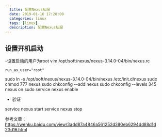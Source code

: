 ```yaml
---
  title: 配置Nexus私服
  date: 2019-01-16 17:20:00
  categories: linux
  tags: [linux]
  description: 配置Nexus私服
---
```


## 设置开机启动

-设置启动的用户为root
vim /opt/soft/nexus/nexus-3.14.0-04/bin/nexus.rc
```
run_as_user="root"
```


sudo ln -s /opt/soft/nexus/nexus-3.14.0-04/bin/nexus /etc/init.d/nexus
sudo chmod 777 nexus
sudo chkconfig --add nexus
sudo chkconfig --levels 345 nexus on
sudo service nexus enable


- 验证

service nexus start
service nexus stop


参考文章：
https://wenku.baidu.com/view/3add87a4846a561252d380eb6294dd88d1d23d16.html
